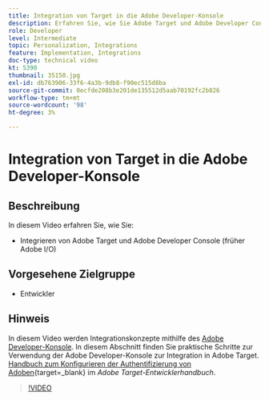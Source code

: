 ```yaml
---
title: Integration von Target in die Adobe Developer-Konsole
description: Erfahren Sie, wie Sie Adobe Target und Adobe Developer Console integrieren.
role: Developer
level: Intermediate
topic: Personalization, Integrations
feature: Implementation, Integrations
doc-type: technical video
kt: 5390
thumbnail: 35150.jpg
exl-id: db763906-33f6-4a3b-9db8-f90ec515d8ba
source-git-commit: 0ecfde208b3e201de135512d5aab70192fc2b826
workflow-type: tm+mt
source-wordcount: '98'
ht-degree: 3%

---
```


# Integration von Target in die Adobe Developer-Konsole

## Beschreibung

In diesem Video erfahren Sie, wie Sie:

* Integrieren von Adobe Target und Adobe Developer Console (früher Adobe I/O)

## Vorgesehene Zielgruppe

* Entwickler

## Hinweis

In diesem Video werden Integrationskonzepte mithilfe des [Adobe Developer-Konsole](https://developer.adobe.com/developer-console/). In diesem Abschnitt finden Sie praktische Schritte zur Verwendung der Adobe Developer-Konsole zur Integration in Adobe Target. [Handbuch zum Konfigurieren der Authentifizierung von Adoben](https://developer.adobe.com/target/before-administer/configure-authentication/){target=_blank} im *Adobe Target-Entwicklerhandbuch*.

>[!VIDEO](https://video.tv.adobe.com/v/35150/?quality=12)
